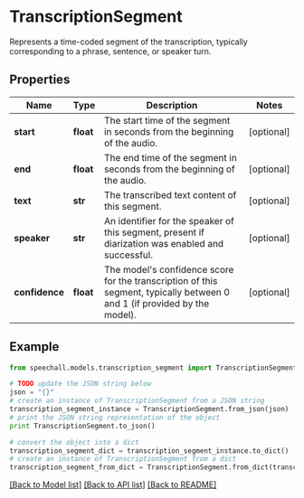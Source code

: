 # TranscriptionSegment

Represents a time-coded segment of the transcription, typically corresponding to a phrase, sentence, or speaker turn.

## Properties
Name | Type | Description | Notes
------------ | ------------- | ------------- | -------------
**start** | **float** | The start time of the segment in seconds from the beginning of the audio. | [optional] 
**end** | **float** | The end time of the segment in seconds from the beginning of the audio. | [optional] 
**text** | **str** | The transcribed text content of this segment. | [optional] 
**speaker** | **str** | An identifier for the speaker of this segment, present if diarization was enabled and successful. | [optional] 
**confidence** | **float** | The model&#39;s confidence score for the transcription of this segment, typically between 0 and 1 (if provided by the model). | [optional] 

## Example

```python
from speechall.models.transcription_segment import TranscriptionSegment

# TODO update the JSON string below
json = "{}"
# create an instance of TranscriptionSegment from a JSON string
transcription_segment_instance = TranscriptionSegment.from_json(json)
# print the JSON string representation of the object
print TranscriptionSegment.to_json()

# convert the object into a dict
transcription_segment_dict = transcription_segment_instance.to_dict()
# create an instance of TranscriptionSegment from a dict
transcription_segment_from_dict = TranscriptionSegment.from_dict(transcription_segment_dict)
```
[[Back to Model list]](../README.md#documentation-for-models) [[Back to API list]](../README.md#documentation-for-api-endpoints) [[Back to README]](../README.md)


